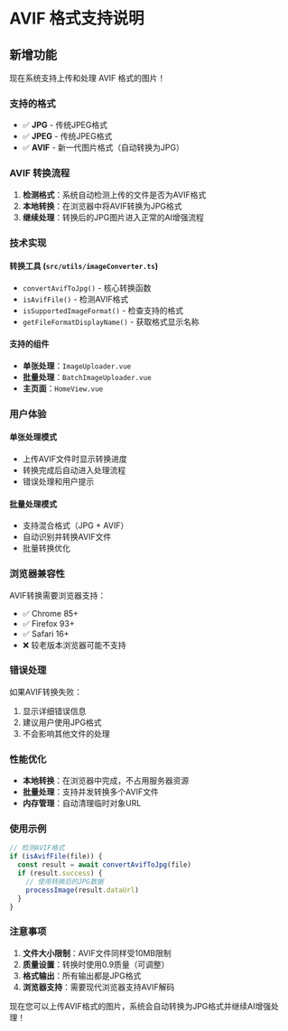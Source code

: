 # AVIF 格式支持说明

## 新增功能

现在系统支持上传和处理 AVIF 格式的图片！

### 支持的格式

- ✅ **JPG** - 传统JPEG格式
- ✅ **JPEG** - 传统JPEG格式  
- ✅ **AVIF** - 新一代图片格式（自动转换为JPG）

### AVIF 转换流程

1. **检测格式**：系统自动检测上传的文件是否为AVIF格式
2. **本地转换**：在浏览器中将AVIF转换为JPG格式
3. **继续处理**：转换后的JPG图片进入正常的AI增强流程

### 技术实现

#### 转换工具 (`src/utils/imageConverter.ts`)

- `convertAvifToJpg()` - 核心转换函数
- `isAvifFile()` - 检测AVIF格式
- `isSupportedImageFormat()` - 检查支持的格式
- `getFileFormatDisplayName()` - 获取格式显示名称

#### 支持的组件

- **单张处理**：`ImageUploader.vue`
- **批量处理**：`BatchImageUploader.vue`  
- **主页面**：`HomeView.vue`

### 用户体验

#### 单张处理模式
- 上传AVIF文件时显示转换进度
- 转换完成后自动进入处理流程
- 错误处理和用户提示

#### 批量处理模式
- 支持混合格式（JPG + AVIF）
- 自动识别并转换AVIF文件
- 批量转换优化

### 浏览器兼容性

AVIF转换需要浏览器支持：
- ✅ Chrome 85+
- ✅ Firefox 93+
- ✅ Safari 16+
- ❌ 较老版本浏览器可能不支持

### 错误处理

如果AVIF转换失败：
1. 显示详细错误信息
2. 建议用户使用JPG格式
3. 不会影响其他文件的处理

### 性能优化

- **本地转换**：在浏览器中完成，不占用服务器资源
- **批量处理**：支持并发转换多个AVIF文件
- **内存管理**：自动清理临时对象URL

### 使用示例

```typescript
// 检测AVIF格式
if (isAvifFile(file)) {
  const result = await convertAvifToJpg(file)
  if (result.success) {
    // 使用转换后的JPG数据
    processImage(result.dataUrl)
  }
}
```

### 注意事项

1. **文件大小限制**：AVIF文件同样受10MB限制
2. **质量设置**：转换时使用0.9质量（可调整）
3. **格式输出**：所有输出都是JPG格式
4. **浏览器支持**：需要现代浏览器支持AVIF解码

现在您可以上传AVIF格式的图片，系统会自动转换为JPG格式并继续AI增强处理！
